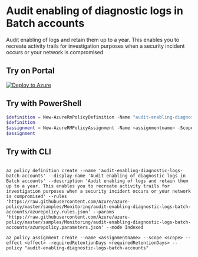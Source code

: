 # Audit enabling of diagnostic logs in Batch accounts

Audit enabling of logs and retain them up to a year. This enables you to recreate activity trails for investigation purposes when a security incident occurs or your network is compromised

## Try on Portal

[![Deploy to Azure](http://azuredeploy.net/deploybutton.png)](https://portal.azure.com/?feature.customportal=false&microsoft_azure_policy=true&microsoft_azure_policy_policyinsights=true&feature.microsoft_azure_security_policy=true&microsoft_azure_marketplace_policy=true#blade/Microsoft_Azure_Policy/CreatePolicyDefinitionBlade/uri/https%3A%2F%2Fraw.githubusercontent.com%2FAzure%2Fazure-policy%2Fmaster%2Fsamples%2FMonitoring%2Faudit-enabling-diagnostic-logs-batch-accounts%2Fazurepolicy.json)

## Try with PowerShell

````powershell
$definition = New-AzureRmPolicyDefinition -Name "audit-enabling-diagnostic-logs-batch-accounts" -DisplayName "Audit enabling of diagnostic logs in Batch accounts" -description "Audit enabling of logs and retain them up to a year. This enables you to recreate activity trails for investigation purposes when a security incident occurs or your network is compromised" -Policy 'https://raw.githubusercontent.com/Azure/azure-policy/master/samples/Monitoring/audit-enabling-diagnostic-logs-batch-accounts/azurepolicy.rules.json' -Parameter 'https://raw.githubusercontent.com/Azure/azure-policy/master/samples/Monitoring/audit-enabling-diagnostic-logs-batch-accounts/azurepolicy.parameters.json' -Mode Indexed
$definition
$assignment = New-AzureRMPolicyAssignment -Name <assignmentname> -Scope <scope> -effect <effect> -requiredRetentionDays <requiredRetentionDays> -PolicyDefinition $definition
$assignment 
````

## Try with CLI

````cli

az policy definition create --name 'audit-enabling-diagnostic-logs-batch-accounts' --display-name 'Audit enabling of diagnostic logs in Batch accounts' --description 'Audit enabling of logs and retain them up to a year. This enables you to recreate activity trails for investigation purposes when a security incident occurs or your network is compromised' --rules 'https://raw.githubusercontent.com/Azure/azure-policy/master/samples/Monitoring/audit-enabling-diagnostic-logs-batch-accounts/azurepolicy.rules.json' --params 'https://raw.githubusercontent.com/Azure/azure-policy/master/samples/Monitoring/audit-enabling-diagnostic-logs-batch-accounts/azurepolicy.parameters.json' --mode Indexed

az policy assignment create --name <assignmentname> --scope <scope> --effect <effect> -requiredRetentionDays <requiredRetentionDays> --policy "audit-enabling-diagnostic-logs-batch-accounts" 

````
